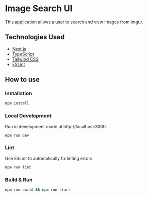 # Image Search UI

This application allows a user to search and view images from [Imgur](https://imgur.com/).

## Technologies Used

- [Next.js](https://nextjs.org/)
- [TypeScript](https://www.typescriptlang.org/)
- [Tailwind CSS](https://tailwindcss.com/)
- [ESLint](https://eslint.org/)

## How to use

### Installation

```bash
npm install
```

### Local Development

Run in development mode at http://localhost:3000.

```bash
npm run dev
```

### Lint

Use ESLint to automatically fix linting errors.

```bash
npm run lint
```

### Build & Run

```bash
npm run build && npm run start
```